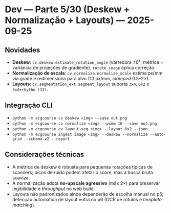 # Dev — Parte 5/30 (Deskew + Normalização + Layouts) — 2025-09-25

## Novidades
- **Deskew**: `cv.deskew.estimate_rotation_angle` (varredura ±6°; métrica = variância de projeções de gradiente). `rotate_image` aplica correção.
- **Normalização de escala**: `cv.normalize.normalize_scale` estima px/mm via grade e redimensiona para alvo (10 px/mm, *clamped* 0.5–2×).
- **Layouts**: `cv.segmentation_ext.segment_layout` suporta `3x4`, `6x2` e `3x4+rhythm (II)`.

## Integração CLI
- `python -m ecgcourse cv deskew <img> --save out.png`
- `python -m ecgcourse cv normalize <img> --pxmm 10 --save out.png`
- `python -m ecgcourse cv layout-seg <img> --layout 6x2 --json`
- `python -m ecgcourse ingest image <img> --deskew --normalize --auto-grid --schema-v2 --report`

## Considerações técnicas
- A métrica de deskew é robusta para pequenas rotações típicas de scanners; picos de ruído podem afetar o score, mas a busca bruta suaviza.
- A normalização adota **no-upscale agressivo** (máx 2×) para preservar legibilidade e *throughput* no web build.
- Layouts não padronizados ainda dependerão de escolha manual no p5; detecção automática de layout entra no p6 (OCR de rótulos e *template matching*).
